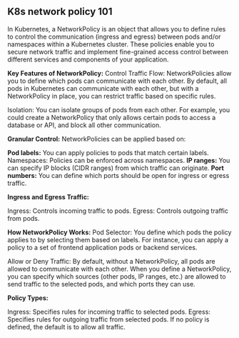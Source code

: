 ## K8s network policy 101

In Kubernetes, a NetworkPolicy is an object that allows you to define rules to control the communication (ingress and egress) between pods and/or namespaces within a Kubernetes cluster. These policies enable you to secure network traffic and implement fine-grained access control between different services and components of your application.

<b>Key Features of NetworkPolicy:</b>
Control Traffic Flow: NetworkPolicies allow you to define which pods can communicate with each other. By default, all pods in Kubernetes can communicate with each other, but with a NetworkPolicy in place, you can restrict traffic based on specific rules.

Isolation: You can isolate groups of pods from each other. For example, you could create a NetworkPolicy that only allows certain pods to access a database or API, and block all other communication.

<b>Granular Control:</b> NetworkPolicies can be applied based on:

<b>Pod labels:</b> You can apply policies to pods that match certain labels.
Namespaces: Policies can be enforced across namespaces.
<b>IP ranges:</b> You can specify IP blocks (CIDR ranges) from which traffic can originate.
<b>Port numbers:</b> You can define which ports should be open for ingress or egress traffic.

<b>Ingress and Egress Traffic:</b>

Ingress: Controls incoming traffic to pods.
Egress: Controls outgoing traffic from pods.

<b>How NetworkPolicy Works:</b>
Pod Selector: You define which pods the policy applies to by selecting them based on labels. For instance, you can apply a policy to a set of frontend application pods or backend services.

Allow or Deny Traffic: By default, without a NetworkPolicy, all pods are allowed to communicate with each other. When you define a NetworkPolicy, you can specify which sources (other pods, IP ranges, etc.) are allowed to send traffic to the selected pods, and which ports they can use.

<b>Policy Types:</b>

Ingress: Specifies rules for incoming traffic to selected pods.
Egress: Specifies rules for outgoing traffic from selected pods.
If no policy is defined, the default is to allow all traffic.